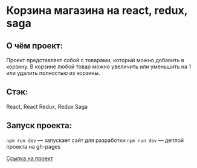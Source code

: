 # Корзина магазина на react, redux, saga

## О чём проект:
Проект представляет собой с товарами, который можно добавить в корзину. В корзине любой товар можно увеличить или уменьшить на 1 или удалить полностью из корзины.

## Стэк: 
React, React Redux, Redux Saga

## Запуск проекта:

`npm run dev` — запускает сайт для разработки
`npm run dev` — деплой проекта на gh-pages

[Ссылка на проект](https://futurecatf.github.io/shopping-cart-react-redux)
